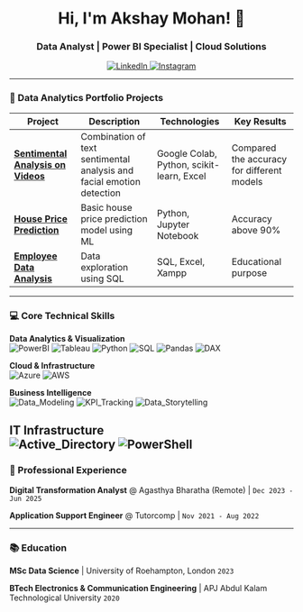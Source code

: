 <h1 align="center">Hi, I'm Akshay Mohan! 👋</h1>
<h3 align="center">Data Analyst | Power BI Specialist | Cloud Solutions</h3>

<p align="center">
  <a href="https://linkedin.com/in/mohanakshay" target="_blank">
    <img src="https://img.shields.io/badge/LinkedIn-0A66C2?style=for-the-badge&logo=linkedin&logoColor=white" alt="LinkedIn"/>
  </a>
  <a href="https://www.instagram.com/akshay_mo_han/" target="_blank">
    <img src="https://img.shields.io/badge/Instagram-E4405F?style=for-the-badge&logo=instagram&logoColor=white" alt="Instagram"/>
  </a>

</p>

---

### 🚀 Data Analytics Portfolio Projects

| Project | Description | Technologies | Key Results |
|---------|-------------|--------------|-------------|
| **[Sentimental Analysis on Videos](https://github.com/Akshaymohan7/Sentimental-analysis-on-videos)** | Combination of text sentimental analysis and facial emotion detection | Google Colab, Python, scikit-learn, Excel | Compared the accuracy for different models |
| **[House Price Prediction](https://github.com/Akshaymohan7/House-Price-Prediction-Linear-Regression)** | Basic house price prediction model using ML | Python, Jupyter Notebook | Accuracy above 90% |
| **[Employee Data Analysis](https://github.com/Akshaymohan7/Employee-Data-Analysis)** | Data exploration using SQL  | SQL, Excel, Xampp | Educational purpose |

---

### 💻 Core Technical Skills
**Data Analytics & Visualization**  
![PowerBI](https://img.shields.io/badge/PowerBI-F2C811?style=flat-square&logo=powerbi&logoColor=black)
![Tableau](https://img.shields.io/badge/Tableau-E97627?style=flat-square&logo=tableau&logoColor=white)
![Python](https://img.shields.io/badge/Python-3776AB?style=flat-square&logo=python&logoColor=white)
![SQL](https://img.shields.io/badge/SQL-4479A1?style=flat-square&logo=mysql&logoColor=white)
![Pandas](https://img.shields.io/badge/Pandas-150458?style=for-the-badge&logo=pandas&logoColor=white)
![DAX](https://img.shields.io/badge/DAX-FFB900?style=for-the-badge&logo=powerbi&logoColor=black)

**Cloud & Infrastructure**  
![Azure](https://img.shields.io/badge/Azure-0078D4?style=flat-square&logo=microsoftazure&logoColor=white)
![AWS](https://img.shields.io/badge/AWS-232F3E?style=flat-square&logo=amazonaws&logoColor=white)

**Business Intelligence**  
![Data_Modeling](https://img.shields.io/badge/Data_Modeling-01A4EF?style=for-the-badge&logo=powerbi&logoColor=white)
![KPI_Tracking](https://img.shields.io/badge/KPI_Tracking-FF6B6B?style=for-the-badge&logo=google-analytics&logoColor=white)
![Data_Storytelling](https://img.shields.io/badge/Data_Storytelling-6F42C1?style=for-the-badge&logo=storybook&logoColor=white)

**IT Infrastructure**  
![Active_Directory](https://img.shields.io/badge/Active_Directory-0078D4?style=for-the-badge&logo=microsoftazure&logoColor=white)
![PowerShell](https://img.shields.io/badge/PowerShell-5391FE?style=for-the-badge&logo=powershell&logoColor=white)
---

### 💼 Professional Experience
**Digital Transformation Analyst** @ Agasthya Bharatha (Remote)  | `Dec 2023 - Jun 2025`  


**Application Support Engineer** @ Tutorcomp  | `Nov 2021 - Aug 2022`  
 

---

### 📚 Education
**MSc Data Science**  | University of Roehampton, London `2023`  

**BTech Electronics & Communication Engineering**  | APJ Abdul Kalam Technological University `2020`  


<!--
---

### 📈 GitHub Stats
<p align="center">
  <img src="https://github-readme-stats.vercel.app/api?username=yourusername&show_icons=true&theme=dark" alt="GitHub Stats"/>
  <img src="https://github-readme-streak-stats.herokuapp.com/?user=yourusername&theme=dark" alt="GitHub Streak"/>
</p>
-->
